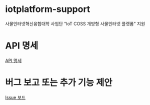 # iotplatform-support

사물인터넷혁신융합대학 사업단 "IoT COSS 개방형 사물인터넷 플랫폼" 지원

# API 명세

[API 명세](https://platform.iotcoss.ac.kr/api-docs)

# 버그 보고 또는 추가 기능 제안

[Issue 보드](https://github.com/iotcoss/iotplatform-support/issues)
